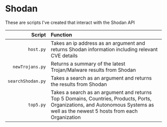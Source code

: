 # Shodan
These are scripts I've created that interact with the Shodan API

Script | Function
-----: | :-------
`host.py` | Takes an ip address as an argument and returns Shodan information including relevant CVE details
`newTrojans.py` | Returns a summary of the latest Trojan/Malware results from Shodan
`searchShodan.py` |	Takes a search as an argument and returns the results from Shodan
`top5.py` | Takes a search as an argument and returns Top 5 Domains, Countries, Products, Ports, Organizations, and Autonomous Systems as well as the newest 5 hosts from each Organization

